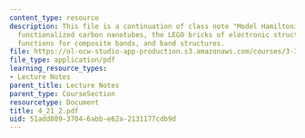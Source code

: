 ```yaml
---
content_type: resource
description: This file is a continuation of class note "Model Hamiltonions" and explains
  functionalized carbon nanotubes, the LEGO bricks of electronic structure, Wannier
  functions for composite bands, and band structures.
file: https://ol-ocw-studio-app-production.s3.amazonaws.com/courses/3-320-atomistic-computer-modeling-of-materials-sma-5107-spring-2005/51add80937046abbe62a2131177cdb9d_4_21_2.pdf
file_type: application/pdf
learning_resource_types:
- Lecture Notes
parent_title: Lecture Notes
parent_type: CourseSection
resourcetype: Document
title: 4_21_2.pdf
uid: 51add809-3704-6abb-e62a-2131177cdb9d
---
```


